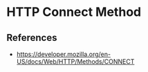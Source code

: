 # HTTP Connect Method



## References

- https://developer.mozilla.org/en-US/docs/Web/HTTP/Methods/CONNECT
